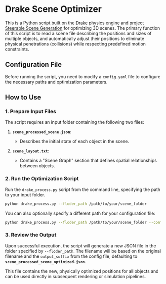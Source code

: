 # Drake Scene Optimizer

This is a Python script built on the [Drake](https://drake.mit.edu/) physics engine and project [Steerable Scene Generation](https://github.com/nepfaff/steerable-scene-generation) for optimizing 3D scenes. The primary function of this script is to read a scene file describing the positions and sizes of multiple objects, and automatically adjust their positions to eliminate physical penetrations (collisions) while respecting predefined motion constraints.


## Configuration File

Before running the script, you need to modify a `config.yaml` file to configure the necessary paths and optimization parameters.


## How to Use

### 1. Prepare Input Files

The script requires an input folder containing the following two files:

1.  **`scene_processed_scene.json`**:
    -   Describes the initial state of each object in the scene.

2.  **`scene_layout.txt`**:
    -   Contains a "Scene Graph" section that defines spatial relationships between objects.

### 2. Run the Optimization Script

Run the `drake_process.py` script from the command line, specifying the path to your input folder.

```bash
python drake_process.py --floder_path /path/to/your/scene_folder
```

You can also optionally specify a different path for your configuration file:

```bash
python drake_process.py --floder_path /path/to/your/scene_folder --config /path/to/your/custom_config.yaml
```

### 3. Review the Output

Upon successful execution, the script will generate a new JSON file in the folder specified by `--floder_path`. The filename will be based on the original filename and the `output_suffix` from the config file, defaulting to **`scene_processed_scene_optimized.json`**.

This file contains the new, physically optimized positions for all objects and can be used directly in subsequent rendering or simulation pipelines.